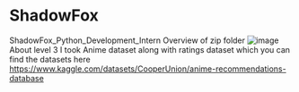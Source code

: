 # ShadowFox
ShadowFox_Python_Development_Intern
Overview of zip folder
![image](https://github.com/deshaboina-2210030452/ShadowFox/assets/162108375/ca31e2b8-65f2-4126-98c5-32b5a520758a)
About level 3 
I took Anime dataset along with ratings dataset which you can find the datasets here
https://www.kaggle.com/datasets/CooperUnion/anime-recommendations-database


